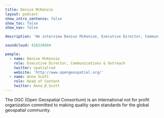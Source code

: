 ```yaml
---
title: Denise McKenzie
layout: podcast
show_intro_sentence: false
show_toc: false
show_nav: false

description: 'We interview Denise McKenize, Executive Director, Communications & Outreach at the OpenGeospatial Consortium about her experiences of working with open standards for data'

soundcloud: 418236604

people:
  - name: Denise McKenzie
    role: Executive Director, Communications & Outreach
    twitter: spatialred
    website: 'http://www.opengeospatial.org/'
  - name: Anna Scott
    role: Head of Content
    twitter: Anna_D_Scott
---
```


The OGC (Open Geospatial Consortium) is an international not for profit organization committed to making quality open standards for the global geospatial community.



